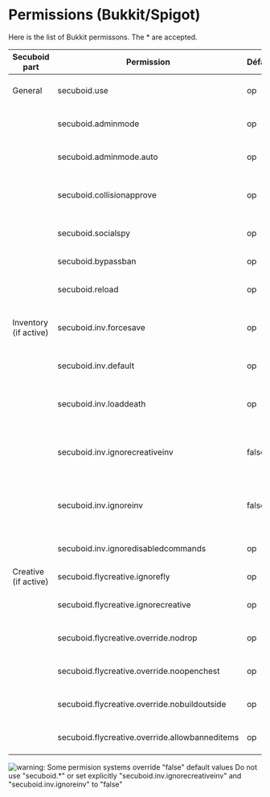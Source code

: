 # Permissions (Bukkit/Spigot)

Here is the list of Bukkit permissons. The * are accepted.

 Secuboid part        |Permission                                    |Défaut|Description
 ---------------------|----------------------------------------------|------|-------------------------------------------------
 General              |secuboid.use                                  |op    |Can use /secuboid command
 &nbsp;               |secuboid.adminmode                            |op    |Can use admin mode
 &nbsp;               |secuboid.adminmode.auto                       |op    |Admin mode on connect
 &nbsp;               |secuboid.collisionapprove                     |op    |Can approve land conflicts
 &nbsp;               |secuboid.socialspy                            |op    |Can read chat form all lands
 &nbsp;               |secuboid.bypassban                            |op    |Exempt of land ban
 &nbsp;               |secuboid.reload                               |op    |Can use "/secuboid reload"
 Inventory (if active)|secuboid.inv.forcesave                        |op    |Can use "/secuboid inv forcesave"
 &nbsp;               |secuboid.inv.default                          |op    |Can use "/secuboid inv default"
 &nbsp;               |secuboid.inv.loaddeath                        |op    |Can use "/secuboid inv loaddeath"
 &nbsp;               |secuboid.inv.ignorecreativeinv                |false |Ignore creative inventory (ignored by secuboid.*)
 &nbsp;               |secuboid.inv.ignoreinv                        |false |Ignore inventory changes (ignored by secuboid.*)
 &nbsp;               |secuboid.inv.ignoredisabledcommands           |op    |Ignore disabled commands
 Creative (if active) |secuboid.flycreative.ignorefly                |op    |Ignore «fly» flag
 &nbsp;               |secuboid.flycreative.ignorecreative           |op    |Ignore «creative» flag
 &nbsp;               |secuboid.flycreative.override.nodrop          |op    |Can deposit in creative
 &nbsp;               |secuboid.flycreative.override.noopenchest     |op    |Can open chests in créative
 &nbsp;               |secuboid.flycreative.override.nobuildoutside  |op    |Can build outside the land
 &nbsp;               |secuboid.flycreative.override.allowbanneditems|op    |Can use banned items

![warning](https://tabinol.github.io/secuboid-minecraft-plugin/images/26A0-50x.png): Some permision systems override "false" default values Do not use "secuboid.*" or set explicitly "secuboid.inv.ignorecreativeinv" and "secuboid.inv.ignoreinv" to "false"